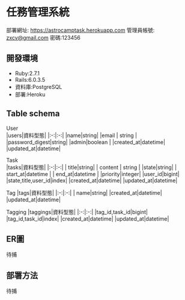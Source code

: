 # 任務管理系統

部署網址: <https://astrocamptask.herokuapp.com> 
管理員帳號: zxcv@gmail.com 密碼:123456

## 開發環境

* Ruby:2.7.1
* Rails:6.0.3.5
* 資料庫:PostgreSQL
* 部署:Heroku

## Table schema
User                 
|users|資料型態|
|:-:|:-:|
|name|string|
|email | string  |
|password_digest|string|
|admin|boolean   |
|created_at|datetime|
|updated_at|datetime|

Task                 
|tasks|資料型態|
|:-:|:-:|
| title|string|
|  content | string  |
|state|string|
|   start_at|datetime   |
|   end_at|datetime   |
|priority|integer|
|user_id|bigint|
|state,title,user_id|index|
|created_at|datetime|
|updated_at|datetime|

Tag
|tags|資料型態|
|:-:|:-:|
| name|string|
|created_at|datetime|
|updated_at|datetime|

Tagging
|taggings|資料型態|
|:-:|:-:|
|tag_id,task_id|bigint|
|tag_id,task_id|index|
|created_at|datetime|
|updated_at|datetime|
## ER圖
待捕
## 部署方法
待捕

